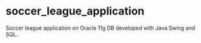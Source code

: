 # soccer_league_application
Soccer league application on Oracle 11g DB developed with Java Swing and SQL.
